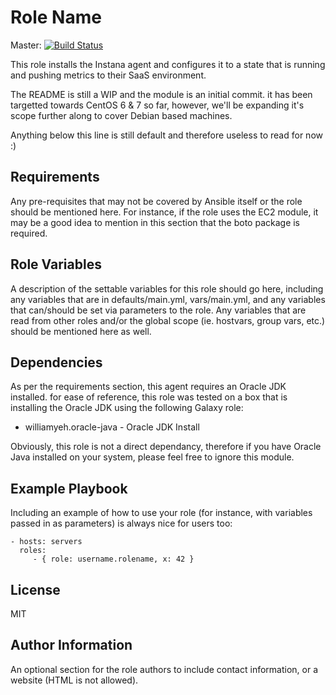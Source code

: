 Role Name
=========
Master: [![Build Status](https://travis-ci.org/digital-realms/ansible_role_instana_agent.svg?branch=master)](https://travis-ci.org/digital-realms/ansible_role_instana_agent)

This role installs the Instana agent and configures it to a state that is running and pushing metrics to their SaaS environment.

The README is still a WIP and the module is an initial commit. it has been targetted towards CentOS 6 & 7 so far, however, we'll be expanding it's scope further along to cover Debian based machines.

Anything below this line is still default and therefore useless to read for now :)

Requirements
------------

Any pre-requisites that may not be covered by Ansible itself or the role should be mentioned here. For instance, if the role uses the EC2 module, it may be a good idea to mention in this section that the boto package is required.

Role Variables
--------------

A description of the settable variables for this role should go here, including any variables that are in defaults/main.yml, vars/main.yml, and any variables that can/should be set via parameters to the role. Any variables that are read from other roles and/or the global scope (ie. hostvars, group vars, etc.) should be mentioned here as well.

Dependencies
------------

As per the requirements section, this agent requires an Oracle JDK installed. for ease of reference, this role was tested on a box that is installing the Oracle JDK using the following Galaxy role:

  * williamyeh.oracle-java - Oracle JDK Install

Obviously, this role is not a direct dependancy, therefore if you have Oracle Java installed on your system, please feel free to ignore this module.

Example Playbook
----------------

Including an example of how to use your role (for instance, with variables passed in as parameters) is always nice for users too:

    - hosts: servers
      roles:
         - { role: username.rolename, x: 42 }

License
-------

MIT

Author Information
------------------

An optional section for the role authors to include contact information, or a website (HTML is not allowed).
